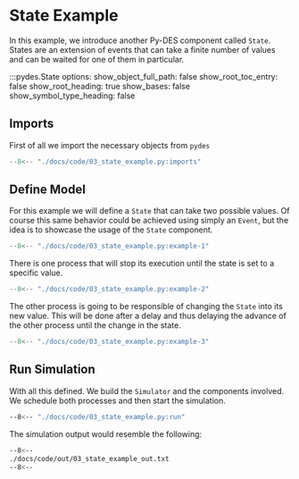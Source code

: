 # State Example

In this example, we introduce another Py-DES component called `State`. States are an extension of
events that can take a finite number of values and can be waited for one of them in particular.

:::pydes.State
    options:
        show_object_full_path: false
        show_root_toc_entry: false
        show_root_heading: true
        show_bases: false
        show_symbol_type_heading: false

## Imports

First of all we import the necessary objects from `pydes`

```py linenums="1"
--8<-- "./docs/code/03_state_example.py:imports"
```

## Define Model

For this example we will define a `State` that can take two possible values.
Of course this same behavior could be achieved using simply an `Event`, but
the idea is to showcase the usage of the `State` component.

```py linenums="1"
--8<-- "./docs/code/03_state_example.py:example-1"
```

There is one process that will stop its execution until the state
is set to a specific value.

```py linenums="1"
--8<-- "./docs/code/03_state_example.py:example-2"
```

The other process is going to be responsible of changing the `State` into
its new value. This will be done after a delay and thus delaying the advance
of the other process until the change in the state.

```py linenums="1"
--8<-- "./docs/code/03_state_example.py:example-3"
```

## Run Simulation

With all this defined. We build the `Simulator` and the components involved. We schedule
both processes and then start the simulation.

```bash
--8<-- "./docs/code/03_state_example.py:run"
```

The simulation output would resemble the following:

```bash
--8<--
./docs/code/out/03_state_example_out.txt
--8<--
```